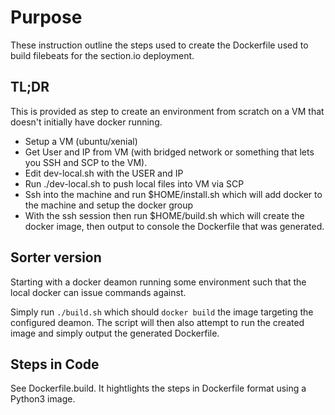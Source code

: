 # Purpose
These instruction outline the steps used to create the Dockerfile used
to build filebeats for the section.io deployment.

## TL;DR
This is provided as step to create an environment from scratch on a VM
that doesn't initially have docker running.

- Setup a VM (ubuntu/xenial)
- Get User and IP from VM (with bridged network or something that lets
  you SSH and SCP to the VM).
- Edit dev-local.sh with the USER and IP
- Run ./dev-local.sh to push local files into VM via SCP
- Ssh into the machine and run $HOME/install.sh which will add docker to the
  machine and setup the docker group
- With the ssh session then run $HOME/build.sh which will create the docker
  image, then output to console the Dockerfile that was generated.

## Sorter version
Starting with a docker deamon running some environment such that the local
docker can issue commands against.

Simply run `./build.sh` which should `docker build` the image targeting the
configured deamon.  The script will then also attempt to run the created
image and simply output the generated Dockerfile.

## Steps in Code
See Dockerfile.build.  It hightlights the steps in Dockerfile format using a
Python3 image.
